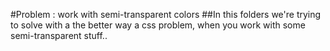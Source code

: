 #Problem : work with semi-transparent colors
##In this folders we're trying to solve with a the better way a css problem, when you work with some semi-transparent stuff..
